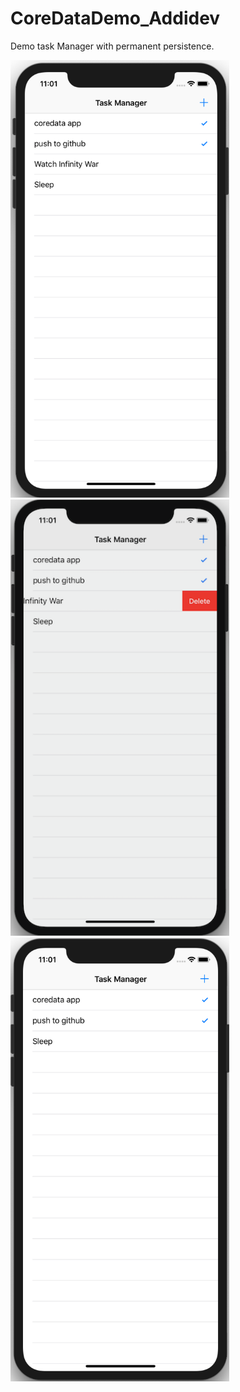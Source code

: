 # CoreDataDemo_Addidev
Demo task Manager with permanent persistence.

<img src="1.png" alt="drawing" width="350"/>
<img src="2.png" alt="drawing" width="350"/>
<img src="3.png" alt="drawing" width="350"/>

